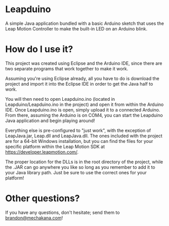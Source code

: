 Leapduino
========

A simple Java application bundled with a basic Arduino sketch that uses the Leap Motion Controller to make the built-in LED on an Arduino blink.

How do I use it?
=
This project was created using Eclipse and the Arduino IDE, since there are two separate programs that work together to make it work.

Assuming you're using Eclipse already, all you have to do is download the project and import it into the Eclipse IDE in order to get the Java half to work.  

You will then need to open Leapduino.ino (located in Leapduino/Leapduino.ino in the project) and open it from within the Arduino IDE.  Once Leapduino.ino is open, simply upload it to a connected Arduino.  From there, assuming the Arduino is on COM4, you can start the Leapduino Java application and begin playing around!

Everything else is pre-configured to "just work", with the exception of LeapJava.jar, Leap.dll and LeapJava.dll.  The ones included with the project are for a 64-bit Windows installation, but you can find the files for your specific platform within the Leap Motion SDK at https://developer.leapmotion.com/.  

The proper location for the DLLs is in the root directory of the project, while the .JAR can go anywhere you like so long as you remember to add it to your Java library path.  Just be sure to use the correct ones for your platform!

Other questions?
=
If you have any questions, don't hesitate; send them to brandon@mechakana.com!

